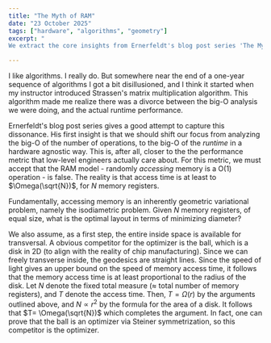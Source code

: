 ```yaml
---
title: "The Myth of RAM"
date: "23 October 2025"
tags: ["hardware", "algorithms", "geometry"]
excerpt: "
We extract the core insights from Ernerfeldt's blog post series 'The Myth of RAM', and present a link between his ideas and the isodiametric problem."

---
```


I like algorithms. I really do. But somewhere near the end of a one-year sequence of algorithms I got a bit disillusioned, and I think it started when my instructor introduced Strassen's matrix multiplication algorithm. This algorithm made me realize there was a divorce between the big-O analysis we were doing, and the actual runtime performance.

Ernerfeldt's blog post series gives a good attempt to capture this dissonance. His first insight is that we should shift our focus from analyzing the big-O of the number of operations, to the big-O of the _runtime_ in a hardware agnostic way. This is, after all, closer to the the performance metric that low-level engineers actually care about. For this metric, we must accept that the RAM model - randomly _accessing_ memory is a O(1) operation - is false. The reality is that access time is at least to $\Omega(\sqrt{N})$, for $N$ memory registers.

Fundamentally, accessing memory is an inherently geometric variational problem, namely the isodiametric problem. Given $N$ memory registers, of equal size, what is the optimal layout in terms of minimizing diameter?

We also assume, as a first step, the entire inside space is available for transversal. A obvious competitor for the optimizer is the ball, which is a disk in 2D (to align with the reality of chip manufacturing). Since we can freely transverse inside, the geodesics are straight lines. Since the speed of light gives an upper bound on the speed of memory access time, it follows that the memory access time is at least proportional to the radius of the disk. Let $N$ denote the fixed total measure ($\approx$ total number of memory registers), and $T$ denote the access time. Then, $T=\Omega(r)$ by the arguments outlined above, and $N\propto r^2$ by the formula for the area of a disk. It follows that $T= \Omega(\sqrt{N})$ which completes the argument. In fact, one can prove that the ball is an optimizer via Steiner symmetrization, so this competitor is the optimizer.
